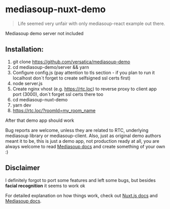 # mediasoup-nuxt-demo

> Life seemed very unfair with only mediasoup-react example out there.

Mediasoup demo server not included

## Installation:
1. git clone https://github.com/versatica/mediasoup-demo
2. cd mediasoup-demo/server && yarn
3. Configure config.js (pay attention to tls section - if you plan to run it localhost don`t forget to create selfsigned ssl certs first)
4. node server.js
5. Create nginx vhost (e.g. https://rtc.loc) to reverse proxy to client app port (3000), don`t forget ssl certs there too 
6. cd mediasoup-nuxt-demo
7. yarn dev
8. https://rtc.loc/?roomId=my_room_name

After that demo app should work

Bug reports are welcome, unless they are related to RTC, underlying mediasoup library or mediasoup-client.
Also, just as original demo authors meant it to be, this is just a demo app, not production ready at all, you are always welcome to read [Mediasoup docs](https://mediasoup.org/documentation/) and create something of your own :)

## Disclaimer
I definitely forgot to port some features and left some bugs, but besides **facial recognition** it seems to work ok

For detailed explanation on how things work, check out [Nuxt.js docs](https://nuxtjs.org) and [Mediasoup docs](https://mediasoup.org/documentation/).
